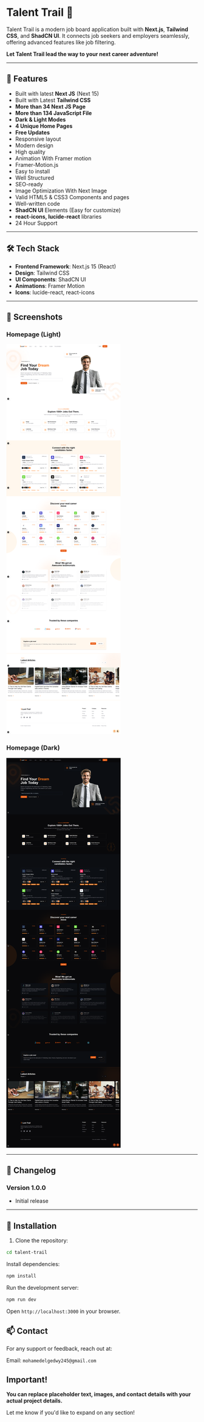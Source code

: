 # Talent Trail 🌟

Talent Trail is a modern job board application built with **Next.js**, **Tailwind CSS**, and **ShadCN UI**. It connects job seekers and employers seamlessly, offering advanced features like job filtering.

**Let Talent Trail lead the way to your next career adventure!**

---

## 🚀 Features

- Built with latest **Next JS** (Next 15)
- Built with Latest **Tailwind CSS**
- **More than 34 Next JS Page**
- **More than 134 JavaScript File**
- **Dark & Light Modes**
- **4 Unique Home Pages**
- **Free Updates**
- Responsive layout
- Modern design
- High quality
- Animation With Framer motion
- Framer-Motion.js
- Easy to install
- Well Structured
- SEO-ready
- Image Optimization With Next Image
- Valid HTML5 & CSS3 Components and pages
- Well-written code
- **ShadCN UI** Elements (Easy for customize)
- **react-icons, lucide-react** libraries
- 24 Hour Support

---

## 🛠️ Tech Stack

- **Frontend Framework**: Next.js 15 (React)
- **Design**: Tailwind CSS
- **UI Components**: ShadCN UI
- **Animations**: Framer Motion
- **Icons**: lucide-react, react-icons

---

## 📸 Screenshots

### Homepage (Light)
![Homepage Screenshot](public/preview/main-1.png)

### Homepage (Dark)
![Job Details Screenshot](public/preview/main-1-dark.png)

---

## 📝 Changelog

### Version 1.0.0
- Initial release

---

## 🔧 Installation

1. Clone the repository:

```bash
cd talent-trail
```

Install dependencies:

```bash
npm install
```

Run the development server:

```bash
npm run dev
```

Open `http://localhost:3000` in your browser.

## 📫 Contact

For any support or feedback, reach out at:

Email: `mohamedelgedwy245@gmail.com`

## Important!

**You can replace placeholder text, images, and contact details with your actual project details.** 

Let me know if you'd like to expand on any section!
